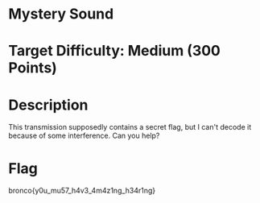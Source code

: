 # Mystery Sound

# Target Difficulty: Medium (300 Points)

# Description

This transmission supposedly contains a secret flag, but I can't decode it because of some interference. Can you help?

# Flag
bronco{y0u_mu57_h4v3_4m4z1ng_h34r1ng}